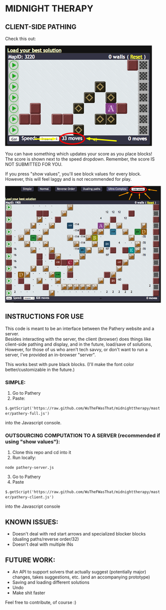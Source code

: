 MIDNIGHT THERAPY
====================

CLIENT-SIDE PATHING
--------------------

Check this out:

![client side pathing](images/show-values-off.png)

You can have something which updates your score as you place blocks!
The score is shown next to the speed dropdown.  Remember, the score IS NOT SUBMITTED FOR YOU.

If you press "show values", you'll see block values for every block.  However, this will feel laggy and is not recommended for play.

![client side pathing](images/show-values-on.png)

INSTRUCTIONS FOR USE
--------------------

This code is meant to be an interface between the Pathery website and a server.  
Besides interacting with the server, the client (browser) does things like client-side pathing and display, and in the future, load/save of solutions, 
However, for those of us who aren't tech savvy, or don't want to run a server, I've provided an in-browser "server".

This works best with pure black blocks.  (I'll make the font color better/customizable in the future.)

### SIMPLE:


1. Go to Pathery
2. Paste:

`$.getScript('https://raw.github.com/WuTheFWasThat/midnighttherapy/master/pathery-full.js')`

into the Javascript console.

### OUTSOURCING COMPUTATION TO A SERVER (recommended if using "show values"):


1. Clone this repo and cd into it
2. Run locally:

`node pathery-server.js`

3. Go to Pathery
4. Paste

`$.getScript('https://raw.github.com/WuTheFWasThat/midnighttherapy/master/pathery-client.js')`

into the Javascript console

KNOWN ISSUES:
--------------------

- Doesn't deal with red start arrows and specialized blocker blocks (dualing paths/reverse order/32)
- Doesn't deal with multiple INs

FUTURE WORK:
--------------------

- An API to support solvers that actually suggest (potentially major) changes, takes suggestions, etc. (and an accompanying prototype)
- Saving and loading different solutions
- Undo
- Make shit faster

Feel free to contribute, of course :)
